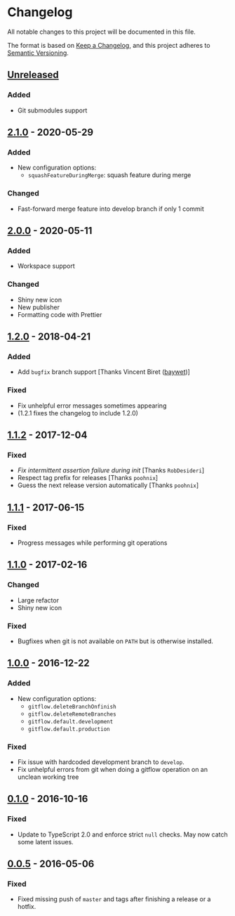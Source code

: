 # Changelog
All notable changes to this project will be documented in this file.

The format is based on [Keep a Changelog](https://keepachangelog.com/en/1.0.0/),
and this project adheres to [Semantic Versioning](https://semver.org/spec/v2.0.0.html).

## [Unreleased]
### Added
- Git submodules support

## [2.1.0] - 2020-05-29
### Added
- New configuration options:
	- `squashFeatureDuringMerge`: squash feature during merge
### Changed
- Fast-forward merge feature into develop branch if only 1 commit

## [2.0.0] - 2020-05-11
### Added
- Workspace support

### Changed
- Shiny new icon
- New publisher
- Formatting code with Prettier

## [1.2.0] - 2018-04-21
### Added
- Add `bugfix` branch support [Thanks Vincent Biret ([baywet](https://github.com/baywet))]

### Fixed
- Fix unhelpful error messages sometimes appearing
- (1.2.1 fixes the changelog to include 1.2.0)

## [1.1.2] - 2017-12-04
### Fixed
- *Fix intermittent assertion failure during init* [Thanks `RobDesideri`]
- Respect tag prefix for releases [Thanks `poohnix`]
- Guess the next release version automatically [Thanks `poohnix`]

## [1.1.1] - 2017-06-15
### Fixed
- Progress messages while performing git operations

## [1.1.0] - 2017-02-16
### Changed
- Large refactor
- Shiny new icon

### Fixed
- Bugfixes when git is not available on `PATH` but is otherwise installed.

## [1.0.0] - 2016-12-22
### Added
- New configuration options:
	- `gitflow.deleteBranchOnfinish`
	- `gitflow.deleteRemoteBranches`
	- `gitflow.default.development`
	- `gitflow.default.production`

### Fixed
- Fix issue with hardcoded development branch to `develop`.
- Fix unhelpful errors from git when doing a gitflow operation on an unclean
  working tree

## [0.1.0] - 2016-10-16
### Fixed
- Update to TypeScript 2.0 and enforce strict `null` checks. May now catch some
  latent issues.

## [0.0.5] - 2016-05-06
### Fixed
- Fixed missing push of `master` and tags after finishing a release or a
  hotfix.

[Unreleased]: https://github.com/anhthang/vscode-gitflow/compare/2.1.0...HEAD
[2.1.0]: https://github.com/anhthang/vscode-gitflow/compare/2.0.0...2.1.0
[2.0.0]: https://github.com/anhthang/vscode-gitflow/compare/1.2.0...2.0.0
[1.2.0]: https://github.com/anhthang/vscode-gitflow/compare/1.1.2...1.2.0
[1.1.2]: https://github.com/anhthang/vscode-gitflow/compare/1.1.1...1.1.2
[1.1.1]: https://github.com/anhthang/vscode-gitflow/compare/1.1.0...1.1.1
[1.1.0]: https://github.com/anhthang/vscode-gitflow/compare/1.0.0...1.1.0
[1.0.0]: https://github.com/anhthang/vscode-gitflow/compare/0.1.0...1.0.0
[0.1.0]: https://github.com/anhthang/vscode-gitflow/compare/0.0.5...0.1.0
[0.0.5]: https://github.com/anhthang/vscode-gitflow/releases/tag/0.0.5
